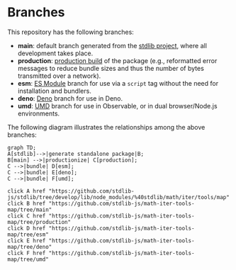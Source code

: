 <!--

@license Apache-2.0

Copyright (c) 2022 The Stdlib Authors.

Licensed under the Apache License, Version 2.0 (the "License");
you may not use this file except in compliance with the License.
You may obtain a copy of the License at

    http://www.apache.org/licenses/LICENSE-2.0

Unless required by applicable law or agreed to in writing, software
distributed under the License is distributed on an "AS IS" BASIS,
WITHOUT WARRANTIES OR CONDITIONS OF ANY KIND, either express or implied.
See the License for the specific language governing permissions and
limitations under the License.

-->

# Branches

This repository has the following branches:

-   **main**: default branch generated from the [stdlib project][stdlib-url], where all development takes place.
-   **production**: [production build][production-url] of the package (e.g., reformatted error messages to reduce bundle sizes and thus the number of bytes transmitted over a network).
-   **esm**: [ES Module][esm-url] branch for use via a `script` tag without the need for installation and bundlers.
-   **deno**: [Deno][deno-url] branch for use in Deno.
-   **umd**: [UMD][umd-url] branch for use in Observable, or in dual browser/Node.js environments.

The following diagram illustrates the relationships among the above branches:

```mermaid
graph TD;
A[stdlib]-->|generate standalone package|B;
B[main] -->|productionize| C[production];
C -->|bundle| D[esm];
C -->|bundle| E[deno];
C -->|bundle| F[umd];

click A href "https://github.com/stdlib-js/stdlib/tree/develop/lib/node_modules/%40stdlib/math/iter/tools/map"
click B href "https://github.com/stdlib-js/math-iter-tools-map/tree/main"
click C href "https://github.com/stdlib-js/math-iter-tools-map/tree/production"
click D href "https://github.com/stdlib-js/math-iter-tools-map/tree/esm"
click E href "https://github.com/stdlib-js/math-iter-tools-map/tree/deno"
click F href "https://github.com/stdlib-js/math-iter-tools-map/tree/umd"
```

[stdlib-url]: https://github.com/stdlib-js/stdlib/tree/develop/lib/node_modules/%40stdlib/math/iter/tools/map
[production-url]: https://github.com/stdlib-js/math-iter-tools-map/tree/production
[deno-url]: https://github.com/stdlib-js/math-iter-tools-map/tree/deno
[umd-url]: https://github.com/stdlib-js/math-iter-tools-map/tree/umd
[esm-url]: https://github.com/stdlib-js/math-iter-tools-map/tree/esm